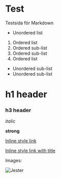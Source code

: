 ---
---

Test
=========================

Testsida för Markdown

* Unordered list

1. Ordered list
  1. Ordered sub-list
  2. Ordered sub-list
2. Ordered list
  * Unordered sub-list
  * Unordered sub-list

# h1 header

### h3 header


*italic*

**strong**

[Inline style link](https://www.google.se)

[Inline style link with title](https://www.google.se "Google")

Images:

![Jester](image/jester.jpg?width=200)
